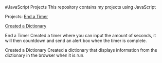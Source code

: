 #JavaScript Projects
This repository contains my projects using JavaScript

Projects:
[End a Timer](https://github.com/JStaudt96/JavaScript-Projects/blob/main/end_timer_challenge.html)


[Created a Dictionary](https://github.com/JStaudt96/JavaScript-Projects/blob/main/dictionary_challenge.html)

End a Timer
Created a timer where you can input the amount of seconds, it will then countdown and send an alert box when the timer is complete.

Created a Dictionary
Created a dictionary that displays information from the dictionary in the browser when it is run.

